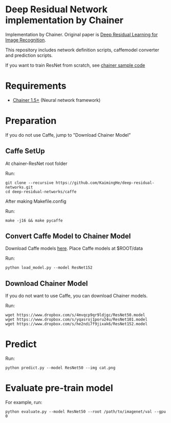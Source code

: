 Deep Residual Network implementation by Chainer
========

Implementation by Chainer. Original paper is [Deep Residual Learning for Image Recognition](http://arxiv.org/abs/1512.03385).

This repository includes network definition scripts, caffemodel converter and prediction scripts.

If you want to train ResNet from scratch, see [chainer sample code](https://github.com/pfnet/chainer/tree/master/examples/imagenet)

# Requirements

- [Chainer 1.5+](https://github.com/pfnet/chainer) (Neural network framework)


# Preparation

If you do not use Caffe, jump to "Download Chainer Model"

## Caffe SetUp

At chainer-ResNet root folder


Run:

```
git clone --recursive https://github.com/KaimingHe/deep-residual-networks.git
cd deep-residual-networks/caffe
```
After making Makefile.config

Run:
```
make -j16 && make pycaffe
```

## Convert Caffe Model to Chainer Model

Download Caffe models [here](https://onedrive.live.com/?authkey=%21AAFW2-FVoxeVRck&id=4006CBB8476FF777%2117887&cid=4006CBB8476FF777).
Place Caffe models at $ROOT/data

Run:
```
python load_model.py --model ResNet152
```

## Download Chainer Model
If you do not want to use Caffe, you can download Chainer models.

Run:
```
wget https://www.dropbox.com/s/4mvqcp9qr9ldjgc/ResNet50.model
wget https://www.dropbox.com/s/yqasroj1poru24u/ResNet101.model
wget https://www.dropbox.com/s/he2ndi7f9jixak6/ResNet152.model
```

# Predict

Run:

```
python predict.py --model ResNet50 --img cat.png
```


# Evaluate pre-train model

For example, run:

```
python evaluate.py --model ResNet50 --root /path/to/imagenet/val --gpu 0
```
